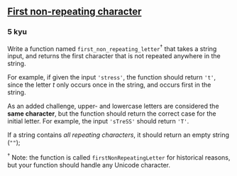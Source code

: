 <h2><a href=https://www.codewars.com/kata/52bc74d4ac05d0945d00054e/train/python target="_blank">First non-repeating character</a></h2><h3>5 kyu</h3><p>Write a function named <code>first_non_repeating_letter</code><sup>†</sup> that takes a string input, and returns the first character that is not repeated anywhere in the string.</p><p>For example, if given the input <code>'stress'</code>, the function should return <code>'t'</code>, since the letter <em>t</em> only occurs once in the string, and occurs first in the string.</p><p>As an added challenge, upper- and lowercase letters are considered the <strong>same character</strong>, but the function should return the correct case for the initial letter.  For example, the input <code>'sTreSS'</code> should return <code>'T'</code>.</p><p>If a string contains <em>all repeating characters</em>, it should return an empty string (<code>""</code>);</p><p><sup>†</sup> Note: the function is called <code>firstNonRepeatingLetter</code> for historical reasons, but your function should handle any Unicode character.</p>